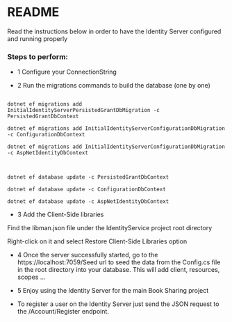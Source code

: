 # README # 

  

Read the instructions below in order to have the Identity Server configured and running properly 

  

### Steps to perform: ### 

  

* 1 Configure your ConnectionString 

  

* 2 Run the migrations commands to build the database (one by one) 

  

``` 

dotnet ef migrations add InitialIdentityServerPersistedGrantDbMigration -c PersistedGrantDbContext  

dotnet ef migrations add InitialIdentityServerConfigurationDbMigration -c ConfigurationDbContext  

dotnet ef migrations add InitialIdentityServerConfigurationDbMigration -c AspNetIdentityDbContext  

  

dotnet ef database update -c PersistedGrantDbContext  

dotnet ef database update -c ConfigurationDbContext  

dotnet ef database update -c AspNetIdentityDbContext  

``` 

  

* 3 Add the Client-Side libraries 

Find the libman.json file under the IdentityService project root directory

Right-click on it and select Restore Client-Side Libraries option



* 4 Once the server successfully started, go to the https://localhost:7059/Seed url to seed the data from the Config.cs file in the root directory into your database. This will add client, resources, scopes ...



* 5 Enjoy using the Identity Server for the main Book Sharing project



* To register a user on the Identity Server just send the JSON request to the /Account/Register endpoint.